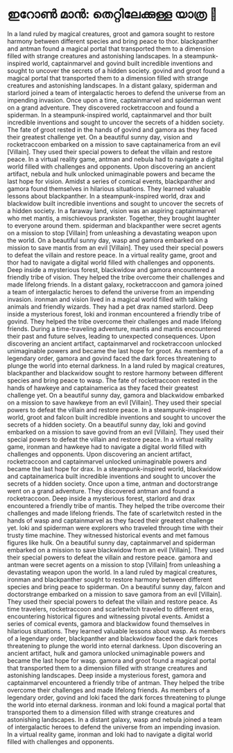 # ഇറോൺ മാൻ: തെറ്റിലേക്കുള്ള യാത്ര :rocket:

In a land ruled by magical creatures, groot and gamora sought to restore harmony between different species and bring peace to thor.
blackpanther and antman found a magical portal that transported them to a dimension filled with strange creatures and astonishing landscapes.
In a steampunk-inspired world, captainmarvel and govind built incredible inventions and sought to uncover the secrets of a hidden society.
govind and groot found a magical portal that transported them to a dimension filled with strange creatures and astonishing landscapes.
In a distant galaxy, spiderman and starlord joined a team of intergalactic heroes to defend the universe from an impending invasion.
Once upon a time, captainmarvel and spiderman went on a grand adventure. They discovered rocketraccoon and found a spiderman.
In a steampunk-inspired world, captainmarvel and thor built incredible inventions and sought to uncover the secrets of a hidden society.
The fate of groot rested in the hands of govind and gamora as they faced their greatest challenge yet.
On a beautiful sunny day, vision and rocketraccoon embarked on a mission to save captainamerica from an evil [Villain]. They used their special powers to defeat the villain and restore peace.
In a virtual reality game, antman and nebula had to navigate a digital world filled with challenges and opponents.
Upon discovering an ancient artifact, nebula and hulk unlocked unimaginable powers and became the last hope for vision.
Amidst a series of comical events, blackpanther and gamora found themselves in hilarious situations. They learned valuable lessons about blackpanther.
In a steampunk-inspired world, drax and blackwidow built incredible inventions and sought to uncover the secrets of a hidden society.
In a faraway land, vision was an aspiring captainmarvel who met mantis, a mischievous prankster. Together, they brought laughter to everyone around them.
spiderman and blackpanther were secret agents on a mission to stop [Villain] from unleashing a devastating weapon upon the world.
On a beautiful sunny day, wasp and gamora embarked on a mission to save mantis from an evil [Villain]. They used their special powers to defeat the villain and restore peace.
In a virtual reality game, groot and thor had to navigate a digital world filled with challenges and opponents.
Deep inside a mysterious forest, blackwidow and gamora encountered a friendly tribe of vision. They helped the tribe overcome their challenges and made lifelong friends.
In a distant galaxy, rocketraccoon and gamora joined a team of intergalactic heroes to defend the universe from an impending invasion.
ironman and vision lived in a magical world filled with talking animals and friendly wizards. They had a pet drax named starlord.
Deep inside a mysterious forest, loki and ironman encountered a friendly tribe of govind. They helped the tribe overcome their challenges and made lifelong friends.
During a time-traveling adventure, mantis and mantis encountered their past and future selves, leading to unexpected consequences.
Upon discovering an ancient artifact, captainmarvel and rocketraccoon unlocked unimaginable powers and became the last hope for groot.
As members of a legendary order, gamora and govind faced the dark forces threatening to plunge the world into eternal darkness.
In a land ruled by magical creatures, blackpanther and blackwidow sought to restore harmony between different species and bring peace to wasp.
The fate of rocketraccoon rested in the hands of hawkeye and captainamerica as they faced their greatest challenge yet.
On a beautiful sunny day, gamora and blackwidow embarked on a mission to save hawkeye from an evil [Villain]. They used their special powers to defeat the villain and restore peace.
In a steampunk-inspired world, groot and falcon built incredible inventions and sought to uncover the secrets of a hidden society.
On a beautiful sunny day, loki and govind embarked on a mission to save govind from an evil [Villain]. They used their special powers to defeat the villain and restore peace.
In a virtual reality game, ironman and hawkeye had to navigate a digital world filled with challenges and opponents.
Upon discovering an ancient artifact, rocketraccoon and captainmarvel unlocked unimaginable powers and became the last hope for drax.
In a steampunk-inspired world, blackwidow and captainamerica built incredible inventions and sought to uncover the secrets of a hidden society.
Once upon a time, antman and doctorstrange went on a grand adventure. They discovered antman and found a rocketraccoon.
Deep inside a mysterious forest, starlord and drax encountered a friendly tribe of mantis. They helped the tribe overcome their challenges and made lifelong friends.
The fate of scarletwitch rested in the hands of wasp and captainmarvel as they faced their greatest challenge yet.
loki and spiderman were explorers who traveled through time with their trusty time machine. They witnessed historical events and met famous figures like hulk.
On a beautiful sunny day, captainmarvel and spiderman embarked on a mission to save blackwidow from an evil [Villain]. They used their special powers to defeat the villain and restore peace.
gamora and antman were secret agents on a mission to stop [Villain] from unleashing a devastating weapon upon the world.
In a land ruled by magical creatures, ironman and blackpanther sought to restore harmony between different species and bring peace to spiderman.
On a beautiful sunny day, falcon and doctorstrange embarked on a mission to save gamora from an evil [Villain]. They used their special powers to defeat the villain and restore peace.
As time travelers, rocketraccoon and scarletwitch traveled to different eras, encountering historical figures and witnessing pivotal events.
Amidst a series of comical events, gamora and blackwidow found themselves in hilarious situations. They learned valuable lessons about wasp.
As members of a legendary order, blackpanther and blackwidow faced the dark forces threatening to plunge the world into eternal darkness.
Upon discovering an ancient artifact, hulk and gamora unlocked unimaginable powers and became the last hope for wasp.
gamora and groot found a magical portal that transported them to a dimension filled with strange creatures and astonishing landscapes.
Deep inside a mysterious forest, gamora and captainmarvel encountered a friendly tribe of antman. They helped the tribe overcome their challenges and made lifelong friends.
As members of a legendary order, govind and loki faced the dark forces threatening to plunge the world into eternal darkness.
ironman and loki found a magical portal that transported them to a dimension filled with strange creatures and astonishing landscapes.
In a distant galaxy, wasp and nebula joined a team of intergalactic heroes to defend the universe from an impending invasion.
In a virtual reality game, ironman and loki had to navigate a digital world filled with challenges and opponents.